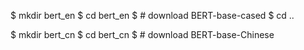 $ mkdir bert_en
$ cd bert_en
$ # download BERT-base-cased
$ cd ..

$ mkdir bert_cn
$ cd bert_cn
$ # download BERT-base-Chinese
